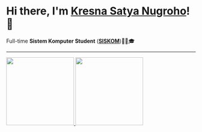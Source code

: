 # Hi there, I'm **[Kresna Satya Nugroho](https://www.linkedin.com/in/kresna-satya-nugroho-0bb3b1227/)**! 👋

Full-time **Sistem Komputer Student** (**[SISKOM](http://pddikti.untan.ac.id/mahasiswax/profile/cUw5ZzR3Yi95SUFlYWZycDcxY1FiZz09)**)🧑‍🎓🎓

---

<p align="left">
<a href="https://github.com/kisnak21">
  <img height="180em" src="https://github-readme-stats-eight-theta.vercel.app/api?username=kisnak21&show_icons=true&theme=algolia&include_all_commits=true&count_private=true"/>
  <img height="180em" src="https://github-readme-stats-eight-theta.vercel.app/api/top-langs/?username=kisnak21&layout=compact&langs_count=8&theme=algolia"/>
</a>
</p>
